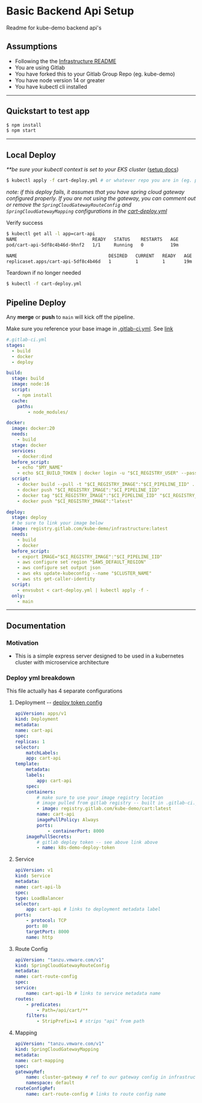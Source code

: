 # Basic Backend Api Setup
Readme for kube-demo backend api's

## Assumptions

- Following the the [Infrastructure README](https://gitlab.com/kube-demo/infrastructure)
- You are using Gitlab
- You have forked this to your Gitlab Group Repo (eg. kube-demo)
- You have node version 14 or greater
- You have kubectl cli installed
---

## Quickstart to test app
```bash
$ npm install
$ npm start
```
---
## Local Deploy

_**be sure your kubectl context is set to your EKS cluster_ 
([setup docs](https://gitlab.com/kube-demo/cart))

```bash
$ kubectl apply -f cart-deploy.yml # or whatever repo you are in (eg. products-deploy.yml...)
```
_note: if this deploy fails, it assumes that you have spring cloud gateway configured properly. If you are not using the gateway, you can comment out or remove the `SpringCloudGatewayRouteConfig` and `SpringCloudGatewayMapping` configurations in the [cart-deploy.yml](./cart-deploy.yml)_

Verify success
```bash
$ kubectl get all -l app=cart-api
NAME                            READY   STATUS    RESTARTS   AGE
pod/cart-api-5df8c4b46d-9hnf2   1/1     Running   0          19m

NAME                                  DESIRED   CURRENT   READY   AGE
replicaset.apps/cart-api-5df8c4b46d   1         1         1       19m
```

Teardown if no longer needed
```bash
$ kubectl -f cart-deploy.yml 
```


## Pipeline Deploy

Any **merge** or **push** to `main` will kick off the pipeline.

Make sure you reference your base image in [.gitlab-ci.yml](/.gitlab-ci.yml). See [link](https://gitlab.com/kube-demo/infrastructure#infrastructe-image)

```yml
#.gitlab-ci.yml
stages:     
  - build
  - docker
  - deploy

build:
  stage: build
  image: node:16
  script:
    - npm install
  cache:
    paths:
        - node_modules/

docker:
  image: docker:20
  needs:
    - build
  stage: docker
  services:
    - docker:dind
  before_script:
    - echo "$MY_NAME"
    - echo $CI_BUILD_TOKEN | docker login -u "$CI_REGISTRY_USER" --password-stdin $CI_REGISTRY
  script:
    - docker build --pull -t "$CI_REGISTRY_IMAGE":"$CI_PIPELINE_IID" .
    - docker push "$CI_REGISTRY_IMAGE":"$CI_PIPELINE_IID"
    - docker tag "$CI_REGISTRY_IMAGE":"$CI_PIPELINE_IID" "$CI_REGISTRY_IMAGE":"latest"
    - docker push "$CI_REGISTRY_IMAGE":"latest"

deploy:
  stage: deploy
  # be sure to link your image below
  image: registry.gitlab.com/kube-demo/infrastructure:latest
  needs:
    - build
    - docker
  before_script:
    - export IMAGE="$CI_REGISTRY_IMAGE":"$CI_PIPELINE_IID"
    - aws configure set region "$AWS_DEFAULT_REGION"
    - aws configure set output json
    - aws eks update-kubeconfig --name "$CLUSTER_NAME"
    - aws sts get-caller-identity
  script:
    - envsubst < cart-deploy.yml | kubectl apply -f -
  only:
    - main
```

---
## Documentation

### Motivation
- This is a simple express server designed to be used in a kubernetes cluster with microservice architecture

### Deploy yml breakdown

This file actually has 4 separate configurations
1. Deployment -- [deploy token config](https://gitlab.com/kube-demo/infrastructure#create-deploy-token-in-gitlab)
    ```yml
    apiVersion: apps/v1
    kind: Deployment
    metadata:
    name: cart-api
    spec:
    replicas: 1
    selector:
        matchLabels:
        app: cart-api
    template:
        metadata:
        labels:
            app: cart-api
        spec:
        containers:
            # make sure to use your image registry location
            # image pulled from gitlab registry -- built in .gitlab-ci.yaml
            - image: registry.gitlab.com/kube-demo/cart:latest
            name: cart-api
            imagePullPolicy: Always
            ports:
                - containerPort: 8000
        imagePullSecrets:
            # gitlab deploy token -- see above link above
            - name: k8s-demo-deploy-token
    ```
2. Service
    ```yml
    apiVersion: v1
    kind: Service
    metadata:
    name: cart-api-lb
    spec:
    type: LoadBalancer
    selector:
        app: cart-api # links to deployment metadata label
    ports:
        - protocol: TCP
        port: 80
        targetPort: 8000
        name: http
    ```
3. Route Config
    ```yml
    apiVersion: "tanzu.vmware.com/v1"
    kind: SpringCloudGatewayRouteConfig
    metadata:
    name: cart-route-config
    spec:
    service:
        name: cart-api-lb # links to service metadata name
    routes:
        - predicates:
            - Path=/api/cart/**
        filters:
            - StripPrefix=1 # strips "api" from path
    ```
4. Mapping
    ```yml
    apiVersion: "tanzu.vmware.com/v1"
    kind: SpringCloudGatewayMapping
    metadata:
    name: cart-mapping
    spec:
    gatewayRef:
        name: cluster-gateway # ref to our gateway config in infrastructure repo
        namespace: default
    routeConfigRef:
        name: cart-route-config # links to route config name 
    ```